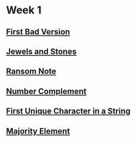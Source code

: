 # Week 1

## [First Bad Version](https://leetcode.com/explore/challenge/card/may-leetcoding-challenge/534/week-1-may-1st-may-7th/3316/)
## [Jewels and Stones](https://leetcode.com/explore/challenge/card/may-leetcoding-challenge/534/week-1-may-1st-may-7th/3317/)
## [Ransom Note](https://leetcode.com/explore/challenge/card/may-leetcoding-challenge/534/week-1-may-1st-may-7th/3318/)
## [Number Complement](https://leetcode.com/explore/challenge/card/may-leetcoding-challenge/534/week-1-may-1st-may-7th/3319/)
## [First Unique Character in a String](https://leetcode.com/explore/challenge/card/may-leetcoding-challenge/534/week-1-may-1st-may-7th/3320/)
## [Majority Element](https://leetcode.com/explore/challenge/card/may-leetcoding-challenge/534/week-1-may-1st-may-7th/3321/)
